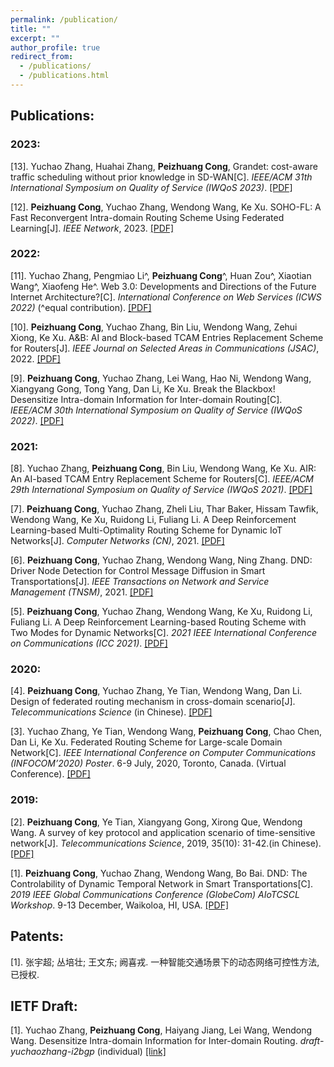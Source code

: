 ```yaml
---
permalink: /publication/
title: ""
excerpt: ""
author_profile: true
redirect_from: 
  - /publications/
  - /publications.html
---
```


## Publications:
### 2023:
  [13]. Yuchao Zhang, Huahai Zhang, **Peizhuang Cong**, Grandet: cost-aware traffic scheduling without prior knowledge
  in SD-WAN[C]. *IEEE/ACM 31th International Symposium on Quality of Service (IWQoS 2023)*. [[PDF]](https://pzcong.github.io/)

  [12]. **Peizhuang Cong**, Yuchao Zhang, Wendong Wang, Ke Xu. SOHO-FL: A Fast Reconvergent Intra-domain Routing Scheme Using Federated Learning[J]. *IEEE Network*, 2023.  [[PDF]](https://ieeexplore.ieee.org/abstract/document/10061640/)

### 2022:
  [11]. Yuchao Zhang, Pengmiao Li^, **Peizhuang Cong**^, Huan Zou^, Xiaotian Wang^, Xiaofeng He^. Web 3.0: Developments and Directions of the Future Internet Architecture?[C]. *International Conference on Web Services (ICWS 2022)* (^equal contribution). [[PDF]](https://link.springer.com/chapter/10.1007/978-3-031-23579-5_8)

  [10]. **Peizhuang Cong**, Yuchao Zhang, Bin Liu, Wendong Wang, Zehui Xiong, Ke Xu. A&B: AI and Block-based TCAM Entries Replacement Scheme for Routers[J]. *IEEE Journal on Selected Areas in Communications (JSAC)*, 2022. [[PDF]](https://ieeexplore.ieee.org/abstract/document/9832631/)

  [9]. **Peizhuang Cong**, Yuchao Zhang, Lei Wang,  Hao Ni, Wendong Wang, Xiangyang Gong, Tong Yang, Dan Li, Ke Xu. Break the Blackbox! Desensitize Intra-domain Information for Inter-domain Routing[C]. *IEEE/ACM 30th International Symposium on Quality of Service (IWQoS 2022)*. [[PDF]](https://ieeexplore.ieee.org/abstract/document/9812918/)

### 2021:
  [8]. Yuchao Zhang, **Peizhuang Cong**, Bin Liu, Wendong Wang, Ke Xu. AIR: An AI-based TCAM Entry Replacement Scheme for Routers[C]. *IEEE/ACM 29th International Symposium on Quality of Service (IWQoS 2021)*. [[PDF]](https://ieeexplore.ieee.org/abstract/document/9521314/)

  [7]. **Peizhuang Cong**, Yuchao Zhang, Zheli Liu, Thar Baker, Hissam Tawfik, Wendong Wang, Ke Xu, Ruidong Li, Fuliang Li. A Deep Reinforcement Learning-based Multi-Optimality Routing Scheme for Dynamic IoT Networks[J]. *Computer Networks (CN)*, 2021. [[PDF]](https://www.sciencedirect.com/science/article/pii/S1389128621001535)

  [6]. **Peizhuang Cong**, Yuchao Zhang, Wendong Wang, Ning Zhang. DND: Driver Node Detection for Control Message Diffusion in Smart Transportations[J]. *IEEE Transactions on Network and Service Management (TNSM)*, 2021. [[PDF]](https://ieeexplore.ieee.org/abstract/document/9354864/)

  [5]. **Peizhuang Cong**, Yuchao Zhang, Wendong Wang, Ke Xu, Ruidong Li, Fuliang Li. A Deep Reinforcement Learning-based Routing Scheme with Two Modes for Dynamic Networks[C]. *2021 IEEE International Conference on Communications (ICC 2021)*. [[PDF]](https://ieeexplore.ieee.org/abstract/document/9500466/)

### 2020:
  [4]. **Peizhuang Cong**, Yuchao Zhang, Ye Tian, Wendong Wang, Dan Li. Design of federated routing mechanism in cross-domain scenario[J]. *Telecommunications Science* (in Chinese). [[PDF]](http://www.infocomm-journal.com/dxkx/EN/Y2020/V36/I10/29)

  [3]. Yuchao Zhang, Ye Tian, Wendong Wang, **Peizhuang Cong**, Chao Chen, Dan Li, Ke Xu. Federated Routing Scheme for Large-scale Domain Network[C]. *IEEE International Conference on Computer Communications (INFOCOM’2020) Poster*. 6-9 July, 2020, Toronto, Canada. (Virtual Conference). [[PDF]](https://ieeexplore.ieee.org/abstract/document/9162750/)

### 2019:
  [2]. **Peizhuang Cong**, Ye Tian, Xiangyang Gong, Xirong Que, Wendong Wang. A survey of key protocol and application scenario of time-sensitive network[J]. *Telecommunications Science*, 2019, 35(10): 31-42.(in Chinese). [[PDF]](http://www.infocomm-journal.com/dxkx/CN/Y2019/V35/I10/31)

  [1]. **Peizhuang Cong**, Yuchao Zhang, Wendong Wang, Bo Bai. DND: The Controlability of Dynamic Temporal Network in Smart Transportations[C]. *2019 IEEE Global Communications Conference (GlobeCom) AIoTCSCL Workshop*. 9-13 December, Waikoloa, HI, USA. [[PDF]](https://ieeexplore.ieee.org/abstract/document/9024562/)

## Patents:
  [1]. 张宇超; 丛培壮; 王文东; 阙喜戎. 一种智能交通场景下的动态网络可控性方法, 已授权.
  
## IETF Draft:
  [1]. Yuchao Zhang, **Peizhuang Cong**, Haiyang Jiang, Lei Wang, Wendong Wang. Desensitize Intra-domain Information for Inter-domain Routing. *draft-yuchaozhang-i2bgp* (individual) [[link]](https://datatracker.ietf.org/doc/draft-yuchaozhang-i2bgp/)
